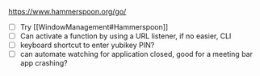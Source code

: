 https://www.hammerspoon.org/go/
- [ ] Try [[WindowManagement#Hammerspoon]]
- [ ] Can activate a function by using a URL listener, if no easier, CLI 
- [ ] keyboard shortcut to enter yubikey PIN?
- [ ] can automate watching for application closed, good for a meeting bar app crashing? 
